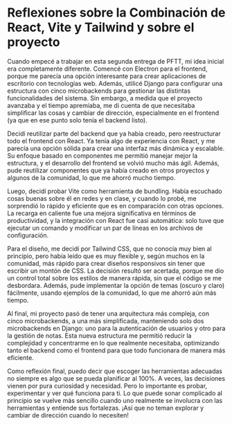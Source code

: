 # Reflexiones sobre la Combinación de React, Vite y Tailwind y sobre el proyecto

Cuando empecé a trabajar en esta segunda entrega de PFTT, mi idea inicial era completamente diferente. Comencé con Electron para el frontend, porque me parecía una opción interesante para crear aplicaciones de escritorio con tecnologías web. Además, utilicé Django para configurar una estructura con cinco microbackends para gestionar las distintas funcionalidades del sistema. Sin embargo, a medida que el proyecto avanzaba y el tiempo apremiaba, me di cuenta de que necesitaba simplificar las cosas y cambiar de dirección, especialmente en el frontend (ya que en ese punto solo tenía el backend listo).

Decidí reutilizar parte del backend que ya había creado, pero reestructurar todo el frontend con React. Ya tenía algo de experiencia con React, y me parecía una opción sólida para crear una interfaz más dinámica y escalable. Su enfoque basado en componentes me permitió manejar mejor la estructura, y el desarrollo del frontend se volvió mucho más ágil. Además, pude reutilizar componentes que ya había creado en otros proyectos y algunos de la comunidad, lo que me ahorró mucho tiempo.

Luego, decidí probar Vite como herramienta de bundling. Había escuchado cosas buenas sobre él en redes y en clase, y cuando lo probé, me sorprendió lo rápido y eficiente que es en comparación con otras opciones. La recarga en caliente fue una mejora significativa en términos de productividad, y la integración con React fue casi automática: solo tuve que ejecutar un comando y modificar un par de líneas en los archivos de configuración.

Para el diseño, me decidí por Tailwind CSS, que no conocía muy bien al principio, pero había leído que es muy flexible y, según muchos en la comunidad, más rápido para crear diseños responsivos sin tener que escribir un montón de CSS. La decisión resultó ser acertada, porque me dio un control total sobre los estilos de manera rápida, sin que el código se me desbordara. Además, pude implementar la opción de temas (oscuro y claro) fácilmente, usando ejemplos de la comunidad, lo que me ahorró aún más tiempo.

Al final, mi proyecto pasó de tener una arquitectura más compleja, con cinco microbackends, a una más simplificada, manteniendo solo dos microbackends en Django: uno para la autenticación de usuarios y otro para la gestión de notas. Esta nueva estructura me permitió reducir la complejidad y concentrarme en lo que realmente necesitaba, optimizando tanto el backend como el frontend para que todo funcionara de manera más eficiente.

Como reflexión final, puedo decir que escoger las herramientas adecuadas no siempre es algo que se pueda planificar al 100%. A veces, las decisiones vienen por pura curiosidad y necesidad. Pero lo importante es probar, experimentar y ver qué funciona para ti. Lo que puede sonar complicado al principio se vuelve más sencillo cuando uno realmente se involucra con las herramientas y entiende sus fortalezas. ¡Así que no teman explorar y cambiar de dirección cuando lo necesiten!